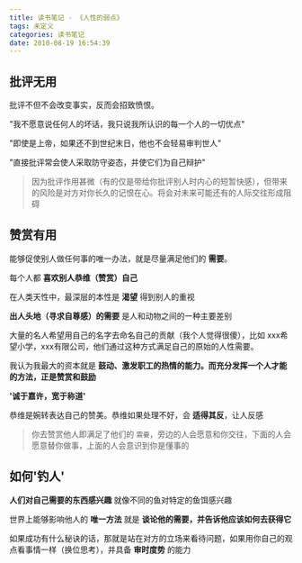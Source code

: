 ```yaml
---
title: 读书笔记 - 《人性的弱点》
tags: 未定义
categories: 读书笔记
date: 2010-08-19 16:54:39
---
```


## 批评无用

批评不但不会改变事实，反而会招致愤恨。

"我不愿意说任何人的坏话，我只说我所认识的每一个人的一切优点"

"即使是上帝，如果还不到世纪末日，他也不会轻易审判世人"

"直接批评常会使人采取防守姿态，并使它们为自己辩护"

> 因为批评作用甚微（有的仅是带给你批评别人时内心的短暂快感），但带来的风险是对方对你长久的记恨在心。将会对未来可能还有的人际交往形成阻碍

## 赞赏有用

能够促使别人做任何事的唯一办法，就是尽量满足他们的 **需要**。

每个人都 **喜欢别人恭维（赞赏）自己**

在人类天性中，最深层的本性是 **渴望** 得到别人的重视

**出人头地（寻求自尊感）的需要** 是人和动物之间的一种主要差别

大量的名人希望用自己的名字去命名自己的贡献（我个人觉得很傻），比如 xxx希望小学，xxx有限公司，他们通过这种方式满足自己的原始的人性需要。

我认为我最大的资本就是 **鼓动、激发职工的热情的能力。而充分发挥一个人才能的方法，正是赞赏和鼓励**

**'诚于嘉许，宽于称道'**

恭维是婉转表达自己的赞美。恭维如果处理不好，会 **适得其反**，让人反感

> 你去赞赏他人即满足了他们的 `需要`，旁边的人会愿意和你交往，下面的人会愿意替你做事，上面的人会意识到你是懂事的

## 如何'钓人'

**人们对自己需要的东西感兴趣** 就像不同的鱼对特定的鱼饵感兴趣

世界上能够影响他人的 **唯一方法** 就是 **谈论他的需要，并告诉他应该如何去获得它**

如果成功有什么秘诀的话，那就是站在对方的立场来看待问题，如果用你自己的观点看事情一样（换位思考），并具备 **审时度势** 的能力

